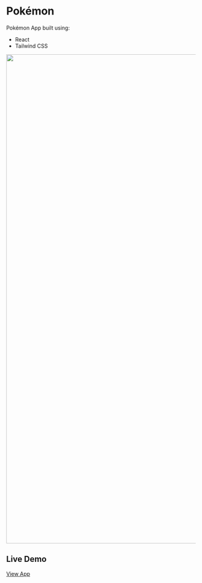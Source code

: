 # Pokémon

Pokémon App built using:

-   React
-   Tailwind CSS

<img width="1298" alt="" src="http://michaelyu.co.uk/assets/img/project-pokemon.jpg">

## Live Demo

[View App](https://michaelyu.co.uk/pokemon/)
